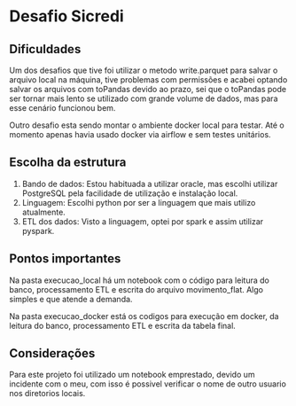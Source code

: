 # Desafio Sicredi


## Dificuldades
Um dos desafios que tive foi utilizar o metodo write.parquet para salvar o arquivo local na máquina, tive problemas com permissões e acabei optando salvar os arquivos com toPandas devido ao prazo, sei que o toPandas pode ser tornar mais lento se utilizado com grande volume de dados, mas para esse cenário funcionou bem.

Outro desafio esta sendo montar o ambiente docker local para testar. Até o momento apenas havia usado docker via airflow e sem testes unitários.


## Escolha da estrutura

1. Bando de dados: Estou habituada a utilizar oracle, mas escolhi utilizar PostgreSQL pela facilidade de utilização e instalação local.
2. Linguagem: Escolhi python por ser a linguagem que mais utilizo atualmente.
3. ETL dos dados: Visto a linguagem, optei por spark e assim utilizar pyspark.

## Pontos importantes
Na pasta execucao_local há um notebook com o código para leitura do banco, processamento ETL e escrita do arquivo movimento_flat. Algo simples e que atende a demanda.

Na pasta execucao_docker está os codigos para execução em docker, da leitura do banco, processamento ETL e escrita da tabela final.

## Considerações
Para este projeto foi utilizado um notebook emprestado, devido um incidente com o meu, com isso é possivel verificar o nome de outro usuario nos diretorios locais.



